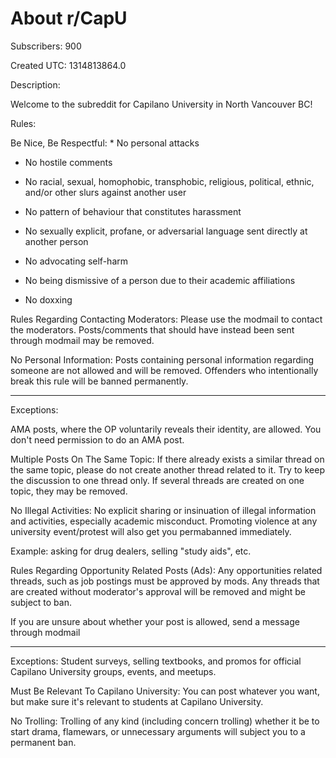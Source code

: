 # About r/CapU

Subscribers: 900

Created UTC: 1314813864.0

Description:

Welcome to the subreddit for Capilano University in North Vancouver BC!

Rules:

Be Nice, Be Respectful: * No personal attacks

* No hostile comments

* No racial, sexual, homophobic, transphobic, religious, political, ethnic, and/or other slurs against another user

* No pattern of behaviour that constitutes harassment

* No sexually explicit, profane, or adversarial language sent directly at another person

* No advocating self-harm

* No being dismissive of a person due to their academic affiliations

* No doxxing

Rules Regarding Contacting Moderators: Please use the modmail to contact the moderators. Posts/comments that should have instead been sent through modmail may be removed.

No Personal Information: Posts containing personal information regarding someone are not allowed and will be removed. Offenders who intentionally break this rule will be banned permanently.

****

Exceptions:

AMA posts, where the OP voluntarily reveals their identity, are allowed. You don't need permission to do an AMA post.

Multiple Posts On The Same Topic: If there already exists a similar thread on the same topic, please do not create another thread related to it. Try to keep the discussion to one thread only. If several threads are created on one topic, they may be removed.

No Illegal Activities: No explicit sharing or insinuation of illegal information and activities, especially academic misconduct. Promoting violence at any university event/protest will also get you permabanned immediately. 

Example: asking for drug dealers, selling "study aids", etc.

Rules Regarding Opportunity Related Posts (Ads): Any opportunities related threads, such as job postings must be approved by mods. Any threads that are created without moderator's approval will be removed and might be subject to ban.

If you are unsure about whether your post is allowed, send a message through modmail

***

Exceptions: Student surveys, selling textbooks, and promos for official Capilano University groups, events, and meetups.

Must Be Relevant To Capilano University: You can post whatever you want, but make sure it's relevant to students at Capilano University.

No Trolling: Trolling of any kind (including concern trolling) whether it be to start drama, flamewars, or unnecessary arguments will subject you to a permanent ban.

